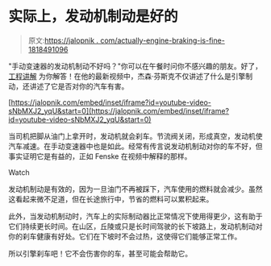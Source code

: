 # 实际上，发动机制动是好的

> 原文:[https://jalopnik . com/actually-engine-braking-is-fine-1818491096](https://jalopnik.com/actually-engine-braking-is-fine-1818491096)

"手动变速器的发动机制动不好吗？"你可以在午餐时问你不感兴趣的朋友。好了， [工程讲解](http://jalopnik.com/tag/engineering-explained) 为你解答！在他的最新视频中，杰森·芬斯克不仅讲述了什么是引擎制动，还讲述了它是否对你的汽车有害。

 [https://jalopnik.com/embed/inset/iframe?id=youtube-video-sNbMXJ2_yqU&start=0](https://jalopnik.com/embed/inset/iframe?id=youtube-video-sNbMXJ2_yqU&start=0) 

当司机把脚从油门上拿开时，发动机就会刹车。节流阀关闭，形成真空，发动机使汽车减速。在手动变速器中也是如此。经常有传言说发动机制动对你的车不好，但事实证明它是有益的，正如 Fenske 在视频中解释的那样。

Watch

发动机制动是有效的，因为一旦油门不再被踩下，汽车使用的燃料就会减少。虽然这看起来微不足道，但在长途旅行中，节省的燃料可以累积起来。

此外，当发动机制动时，汽车上的实际制动器比正常情况下使用得更少，这有助于它们持续更长时间。在山区，丘陵或只是长时间驾驶的长下坡路上，发动机制动对你的刹车健康有好处。它们在下坡时不会过热，这使得它们能够正常工作。

所以引擎刹车吧！它不会伤害你的车，甚至可能会帮助它。